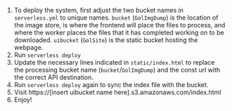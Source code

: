 1. To deploy the system, first adjust the two bucket names in `serverless.yml` to unique names. `bucket` (`GolImgDump`) is the location of the image store, is where the frontend will place the files to process, and where the worker places the files that it has completed working on to be downloaded. `uibucket` (`GolSite`) is the static bucket hosting the webpage.
2. Run `serverless deploy`
3. Update the necessary lines indicated in `static/index.html` to replace the processing bucket name (`bucket`/`GolImgDump`) and the const url with the correct API destination.
4. Run `serverless deploy` again to sync the index file with the bucket.
5. Visit https://[insert uibucket name here].s3.amazonaws.com/index.html
6. Enjoy!